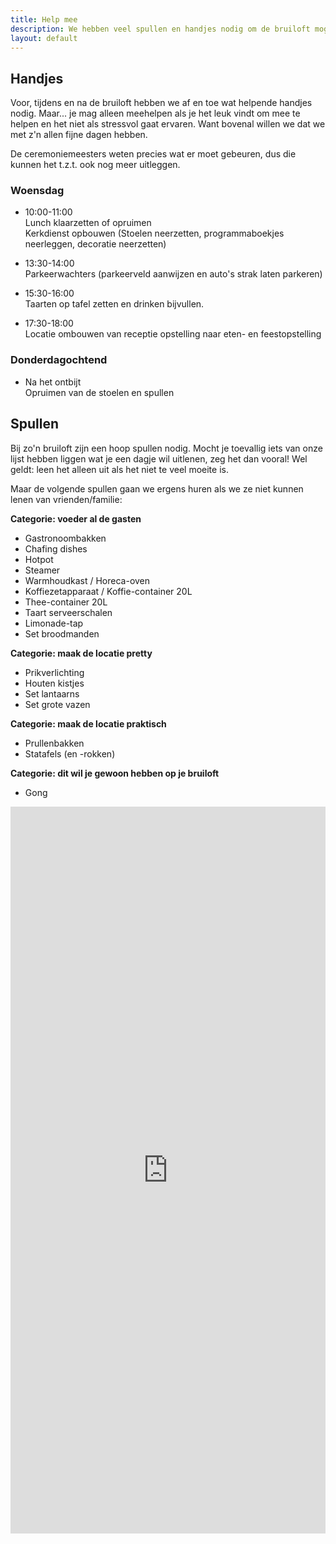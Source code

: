 ```yaml
---
title: Help mee
description: We hebben veel spullen en handjes nodig om de bruiloft mogelijk te maken. Misschien kun je ons daar bij helpen.
layout: default
---
```

## Handjes
Voor, tijdens en na de bruiloft hebben we af en toe wat helpende handjes nodig. Maar... je mag alleen meehelpen als je het leuk vindt om mee te helpen en het niet als stressvol gaat ervaren. Want bovenal willen we dat we met z'n allen fijne dagen hebben.

De ceremoniemeesters weten precies wat er moet gebeuren, dus die kunnen het t.z.t. ook nog meer uitleggen.

### Woensdag
- 10:00-11:00  
  Lunch klaarzetten of opruimen  
  Kerkdienst opbouwen (Stoelen neerzetten, programmaboekjes neerleggen, decoratie neerzetten)

- 13:30-14:00  
  Parkeerwachters (parkeerveld aanwijzen en auto's strak laten parkeren)

- 15:30-16:00  
  Taarten op tafel zetten en drinken bijvullen.

- 17:30-18:00  
  Locatie ombouwen van receptie opstelling naar eten- en feestopstelling

### Donderdagochtend
- Na het ontbijt  
  Opruimen van de stoelen en spullen

## Spullen
Bij zo'n bruiloft zijn een hoop spullen nodig. Mocht je toevallig iets van onze lijst hebben liggen wat je een dagje wil uitlenen, zeg het dan vooral! Wel geldt: leen het alleen uit als het niet te veel moeite is.

Maar de volgende spullen gaan we ergens huren als we ze niet kunnen lenen van vrienden/familie:

**Categorie: voeder al de gasten**
- Gastronoombakken
- Chafing dishes
- Hotpot
- Steamer
- Warmhoudkast / Horeca-oven
- Koffiezetapparaat / Koffie-container 20L
- Thee-container 20L
- Taart serveerschalen
- Limonade-tap
- Set broodmanden

**Categorie: maak de locatie pretty**
- Prikverlichting
- Houten kistjes
- Set lantaarns
- Set grote vazen

**Categorie: maak de locatie praktisch**
- Prullenbakken
- Statafels (en -rokken)

**Categorie: dit wil je gewoon hebben op je bruiloft**
- Gong

<iframe src="https://docs.google.com/forms/d/e/1FAIpQLSfPss7kC25GvM84u5kZHCLQrfMqMARHeX1if9xcUSq8RLn4Ag/viewform?embedded=true" width="100%" height="1163" frameborder="0" marginheight="0" marginwidth="0">Laden…</iframe>
